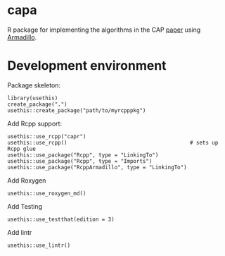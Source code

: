 # capa

R package for implementing the algorithms in the CAP [paper](https://doi.org/10.1093/biostatistics/kxz057) using [Armadillo](https://arma.sourceforge.net/).



# Development environment

Package skeleton:

    library(usethis)
    create_package(".")
    usethis::create_package("path/to/myrcpppkg")

Add Rcpp support:

    usethis::use_rcpp("capr")
    usethis::use_rcpp()                                       # sets up Rcpp glue
    usethis::use_package("Rcpp", type = "LinkingTo")
    usethis::use_package("Rcpp", type = "Imports")
    usethis::use_package("RcppArmadillo", type = "LinkingTo")

Add Roxygen

    usethis::use_roxygen_md()


Add Testing

    usethis::use_testthat(edition = 3)

Add lintr

    usethis::use_lintr()
